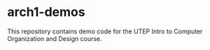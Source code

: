 # arch1-demos

This repository contains demo code for the UTEP Intro to Computer Organization and Design course. 
